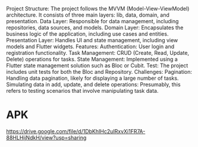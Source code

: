 Project Structure:
The project follows the MVVM (Model-View-ViewModel) architecture.
It consists of three main layers: lib, data, domain, and presentation.
Data Layer:
Responsible for data management, including repositories, data sources, and models.
Domain Layer:
Encapsulates the business logic of the application, including use cases and entities.
Presentation Layer:
Handles UI and state management, including view models and Flutter widgets.
Features:
Authentication: User login and registration functionality.
Task Management: CRUD (Create, Read, Update, Delete) operations for tasks.
State Management: Implemented using a Flutter state management solution such as Bloc or Cubit.
Test:
The project includes unit tests for both the Bloc and Repository.
Challenges:
Pagination: Handling data pagination, likely for displaying a large number of tasks.
Simulating data in add, update, and delete operations: Presumably, this refers to testing scenarios that involve manipulating task data.

# APK
https://drive.google.com/file/d/1DbKhIHc2uIRxvXi1FR7A-88HLHijNdkH/view?usp=sharing
